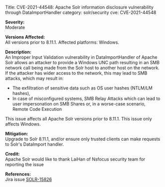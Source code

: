 Title: CVE-2021-44548: Apache Solr information disclosure vulnerability through DataImportHandler
category: solr/security
cve: CVE-2021-44548

**Severity:**  
Moderate

**Versions Affected:**  
All versions prior to 8.11.1. Affected platforms: Windows.

**Description:**  
An Improper Input Validation vulnerability in DataImportHandler of Apache Solr allows an attacker to provide a Windows UNC path resulting in an SMB network call being made from the Solr host to another host on the network. If the attacker has wider access to the network, this may lead to SMB attacks, which may result in:

* The exfiltration of sensitive data such as OS user hashes (NTLM/LM hashes),
* In case of misconfigured systems, SMB Relay Attacks which can lead to user impersonation on SMB Shares or, in a worse-case scenario, Remote Code Execution

This issue affects all Apache Solr versions prior to 8.11.1. This issue only affects Windows.

**Mitigation:**  
Upgrade to Solr 8.11.1, and/or ensure only trusted clients can make requests to Solr's DataImport handler.

**Credit:**  
Apache Solr would like to thank LaiHan of Nsfocus security team for reporting the issue

**References:**  
Jira issue [SOLR-15826](https://issues.apache.org/jira/browse/SOLR-15826)
